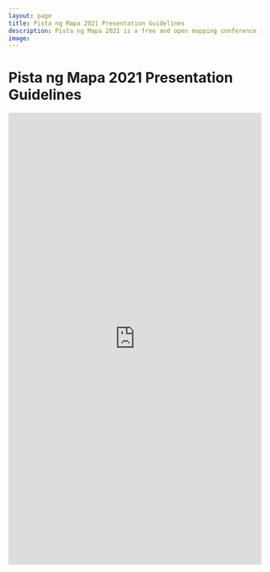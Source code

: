 ```yaml
---
layout: page
title: Pista ng Mapa 2021 Presentation Guidelines
description: Pista ng Mapa 2021 is a free and open mapping conference in the Philippines
image:
---
```

<h1 class="color-pnm-blue mb-4">Pista ng Mapa 2021 Presentation Guidelines</h1>

<embed src="https://hackmd.io/@pnm/ByYFXeBYv" width="100%" height="900px" />